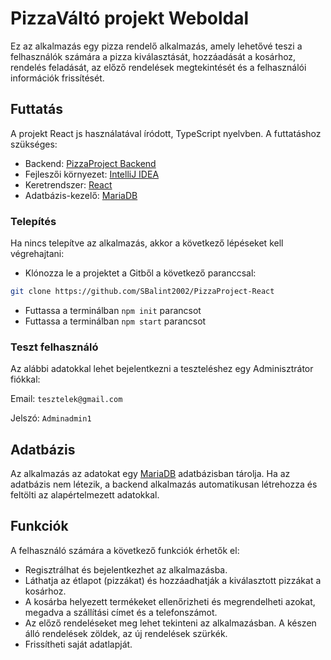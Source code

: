 # PizzaVáltó projekt Weboldal
Ez az alkalmazás egy pizza rendelő alkalmazás, amely lehetővé teszi a felhasználók számára a pizza kiválasztását, hozzáadását a kosárhoz, rendelés feladását, az előző rendelések megtekintését és a felhasználói információk frissítését.
## Futtatás

A projekt React js használatával íródott, TypeScript nyelvben. A futtatáshoz szükséges:
- Backend: [PizzaProject Backend](https://github.com/SBalint2002/PizzaProject-spring)
- Fejleszői környezet: [IntelliJ IDEA](https://www.jetbrains.com/idea/)
- Keretrendszer: [React](https://react.dev/)
- Adatbázis-kezelő: [MariaDB](https://mariadb.org/)


### Telepítés

Ha nincs telepítve az alkalmazás, akkor a következő lépéseket kell végrehajtani:

- Klónozza le a projektet a Gitből a következő paranccsal:
```bash
git clone https://github.com/SBalint2002/PizzaProject-React
```
- Futtassa a terminálban ```npm init``` parancsot
- Futtassa a terminálban ```npm start``` parancsot

### Teszt felhasználó
Az alábbi adatokkal lehet bejelentkezni a teszteléshez egy Adminisztrátor fiókkal:

Email: ```tesztelek@gmail.com```

Jelszó: ```Adminadmin1```

## Adatbázis
Az alkalmazás az adatokat egy [MariaDB](https://mariadb.org/) adatbázisban tárolja. Ha az adatbázis nem létezik, a backend alkalmazás automatikusan létrehozza és feltölti az alapértelmezett adatokkal.

## Funkciók
A felhasználó számára a következő funkciók érhetők el:

- Regisztrálhat és bejelentkezhet az alkalmazásba.
- Láthatja az étlapot (pizzákat) és hozzáadhatják a kiválasztott pizzákat a kosárhoz.
- A kosárba helyezett termékeket ellenőrizheti és megrendelheti azokat, megadva a szállítási címet és a telefonszámot.
- Az előző rendeléseket meg lehet tekinteni az alkalmazásban. A készen álló rendelések zöldek, az új rendelések szürkék.
- Frissítheti saját adatlapját.
